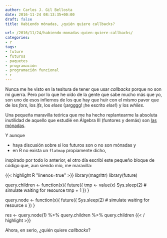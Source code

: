 ```yaml
---
author: Carlos J. Gil Bellosta
date: 2016-11-24 08:13:35+00:00
draft: false
title: Habiendo mónadas, ¿quién quiere callbacks?

url: /2016/11/24/habiendo-monadas-quien-quiere-callbacks/
categories:
- r
tags:
- future
- futuros
- paquetes
- programación
- programación funcional
- r
---
```


Nunca me he visto en la tesitura de tener que usar _callbacks_ porque no son mi guerra. Pero por lo que he oído de la gente que sabe mucho más que yo, son uno de esos infiernos de los que hay que huir con el mismo pavor que de los _fors_, los _ifs_, los _elses_ (¡argggg! ¡he escrito _else_!) y los _whiles_.

Una pequeña maravilla teórica que me ha hecho replantearme la absoluta inutilidad de aquello que estudié en Álgebra III (funtores y demás) son [las mónadas](https://medium.com/@sinisalouc/demystifying-the-monad-in-scala-cc716bb6f534#.yf91auwmu).

Y aunque

* haya discusión sobre si los futuros son o no son mónadas y
* en R no exista un `flatmap` propiamente dicho,

inspirado por todo lo anterior, el otro día escribí este pequeño bloque de código que, aun siendo mío, me maravilla:

{{< highlight R "linenos=true" >}}
library(magrittr)
library(future)

query.children <- function(x){
  future({
    tmp <- value(x)
    Sys.sleep(2)   # simulate waiting for resource
    tmp + 1
  })
}

query.node <- function(x){
  future({
    Sys.sleep(2)   # simulate waiting for resource
    x
  })
}

res <- query.node(1) %>% query.children %>% query.children
{{< / highlight >}}

Ahora, en serio, ¿quién quiere _callbacks_?